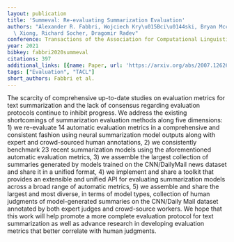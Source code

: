 ```yaml
---
layout: publication
title: 'Summeval: Re-evaluating Summarization Evaluation'
authors: "Alexander R. Fabbri, Wojciech Kry\u015Bci\u0144ski, Bryan Mccann, Caiming\
  \ Xiong, Richard Socher, Dragomir Radev"
conference: Transactions of the Association for Computational Linguistics
year: 2021
bibkey: fabbri2020summeval
citations: 397
additional_links: [{name: Paper, url: 'https://arxiv.org/abs/2007.12626'}]
tags: ["Evaluation", "TACL"]
short_authors: Fabbri et al.
---
```

The scarcity of comprehensive up-to-date studies on evaluation metrics for
text summarization and the lack of consensus regarding evaluation protocols
continue to inhibit progress. We address the existing shortcomings of
summarization evaluation methods along five dimensions: 1) we re-evaluate 14
automatic evaluation metrics in a comprehensive and consistent fashion using
neural summarization model outputs along with expert and crowd-sourced human
annotations, 2) we consistently benchmark 23 recent summarization models using
the aforementioned automatic evaluation metrics, 3) we assemble the largest
collection of summaries generated by models trained on the CNN/DailyMail news
dataset and share it in a unified format, 4) we implement and share a toolkit
that provides an extensible and unified API for evaluating summarization models
across a broad range of automatic metrics, 5) we assemble and share the largest
and most diverse, in terms of model types, collection of human judgments of
model-generated summaries on the CNN/Daily Mail dataset annotated by both
expert judges and crowd-source workers. We hope that this work will help
promote a more complete evaluation protocol for text summarization as well as
advance research in developing evaluation metrics that better correlate with
human judgments.